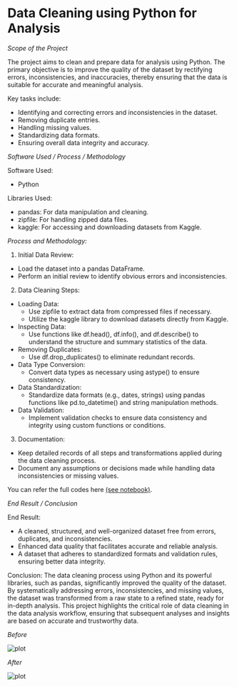 # Data Cleaning using Python for Analysis

*Scope of the Project*

The project aims to clean and prepare data for analysis using Python. The primary objective is to improve the quality of the dataset by rectifying errors, inconsistencies, and inaccuracies, thereby ensuring that the data is suitable for accurate and meaningful analysis. 

Key tasks include:
- Identifying and correcting errors and inconsistencies in the dataset.
- Removing duplicate entries.
- Handling missing values.
- Standardizing data formats.
- Ensuring overall data integrity and accuracy.

*Software Used / Process / Methodology*

Software Used:
- Python

Libraries Used:
- pandas: For data manipulation and cleaning.
- zipfile: For handling zipped data files.
- kaggle: For accessing and downloading datasets from Kaggle.


*Process and Methodology:*


1. Initial Data Review:
- Load the dataset into a pandas DataFrame.
- Perform an initial review to identify obvious errors and inconsistencies.


2. Data Cleaning Steps:
- Loading Data:
  - Use zipfile to extract data from compressed files if necessary.
  - Utilize the kaggle library to download datasets directly from Kaggle.
- Inspecting Data:
  - Use functions like df.head(), df.info(), and df.describe() to understand the structure and summary statistics of the data.
- Removing Duplicates:
  - Use df.drop_duplicates() to eliminate redundant records.
- Data Type Conversion:
  - Convert data types as necessary using astype() to ensure consistency.
- Data Standardization:
  - Standardize data formats (e.g., dates, strings) using pandas functions like pd.to_datetime() and string manipulation methods.
- Data Validation:
  - Implement validation checks to ensure data consistency and integrity using custom functions or conditions.


3. Documentation:
- Keep detailed records of all steps and transformations applied during the data cleaning process.
- Document any assumptions or decisions made while handling data inconsistencies or missing values.

You can refer the full codes here [(see notebook)](https://github.com/razeeniqbal/python-london-bike/blob/main/london_bikes_code.ipynb). 

*End Result / Conclusion*

End Result:

- A cleaned, structured, and well-organized dataset free from errors, duplicates, and inconsistencies.
- Enhanced data quality that facilitates accurate and reliable analysis.
- A dataset that adheres to standardized formats and validation rules, ensuring better data integrity.

Conclusion:
The data cleaning process using Python and its powerful libraries, such as pandas, significantly improved the quality of the dataset. By systematically addressing errors, inconsistencies, and missing values, the dataset was transformed from a raw state to a refined state, ready for in-depth analysis. This project highlights the critical role of data cleaning in the data analysis workflow, ensuring that subsequent analyses and insights are based on accurate and trustworthy data.

*Before*

![plot](https://github.com/razeeniqbal/python-london-bike/blob/main/london_merged.png)

*After*

![plot](https://github.com/razeeniqbal/python-london-bike/blob/main/london_bikes_final.png)
